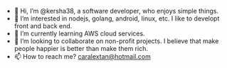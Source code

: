 - 👋 Hi, I’m @kersha38, a software developer, who enjoys simple things.
- 👀 I’m interested in nodejs, golang, android, linux, etc. I like to developt front and back end.
- 🌱 I’m currently learning AWS cloud services.
- 💞️ I’m looking to collaborate on non-profit projects. I believe that make people happier is better than make them rich.
- 📫 How to reach me? caralextan@hotmail.com 

<!---
kersha38/kersha38 is a ✨ special ✨ repository because its `README.md` (this file) appears on your GitHub profile.
You can click the Preview link to take a look at your changes.
--->
